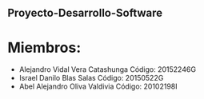 ## Proyecto-Desarrollo-Software ##

# Miembros: #

- Alejandro Vidal Vera Catashunga
Código: 20152246G
- Israel Danilo Blas Salas
Código: 20150522G
- Abel Alejandro Oliva Valdivia
Código: 20102198I
